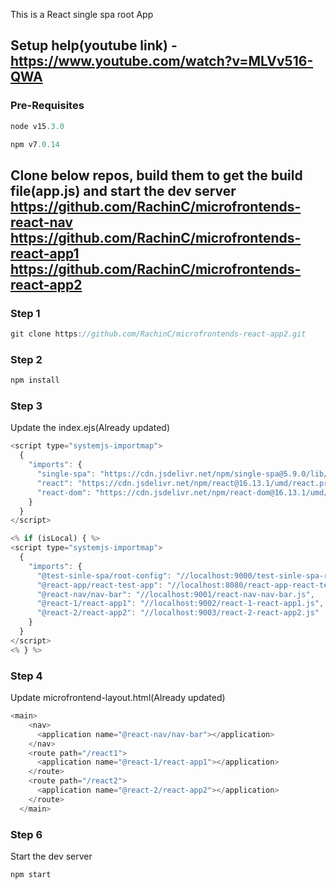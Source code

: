 This is a React single spa root App

Setup help(youtube link) - https://www.youtube.com/watch?v=MLVv516-QWA
------------------------------

### Pre-Requisites
```js
node v15.3.0
```
```js
npm v7.0.14
```

Clone below repos, build them to get the build file(app.js) and start the dev server
https://github.com/RachinC/microfrontends-react-nav
https://github.com/RachinC/microfrontends-react-app1
https://github.com/RachinC/microfrontends-react-app2
------------------------------

### Step 1
```js
git clone https://github.com/RachinC/microfrontends-react-app2.git
```

### Step 2
```js
npm install
```

### Step 3
Update the index.ejs(Already updated)
```js
<script type="systemjs-importmap">
  {
    "imports": {
      "single-spa": "https://cdn.jsdelivr.net/npm/single-spa@5.9.0/lib/system/single-spa.min.js",
      "react": "https://cdn.jsdelivr.net/npm/react@16.13.1/umd/react.production.min.js",
      "react-dom": "https://cdn.jsdelivr.net/npm/react-dom@16.13.1/umd/react-dom.production.min.js"
    }
  }
</script>
```
  
```js
<% if (isLocal) { %>
<script type="systemjs-importmap">
  {
    "imports": {
      "@test-sinle-spa/root-config": "//localhost:9000/test-sinle-spa-root-config.js",
      "@react-app/react-test-app": "//localhost:8080/react-app-react-test-app.js",
      "@react-nav/nav-bar": "//localhost:9001/react-nav-nav-bar.js",
      "@react-1/react-app1": "//localhost:9002/react-1-react-app1.js",
      "@react-2/react-app2": "//localhost:9003/react-2-react-app2.js"
    }
  }
</script>
<% } %>
```

### Step 4
Update microfrontend-layout.html(Already updated)
```js
<main>
    <nav>
      <application name="@react-nav/nav-bar"></application>
    </nav>
    <route path="/react1">
      <application name="@react-1/react-app1"></application>
    </route>
    <route path="/react2">
      <application name="@react-2/react-app2"></application>
    </route>
  </main>
```

### Step 6
Start the dev server
```js
npm start
```

